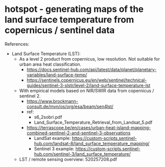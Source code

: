 # hotspot - generating maps of the land surface temperature from copernicus / sentinel data

References:
- Land Surface Temperature (LST):
  - As a level 2 product from copernicus, low resolution. Not suitable for urban area heat classification.
    - https://docs.sentinel-hub.com/api/latest/data/planet/planetary-variables/land-surface-temp/
    - https://sentinels.copernicus.eu/en/web/sentinel/technical-guides/sentinel-3-slstr/level-2/land-surface-temperature-lst
  - With empirical models based on NIR/SWIR data from copernicus / sentinel 2.
    - https://www.brockmann-consult.de/mvn/os/org/esa/beam/sen4lst/
    - ref:
      - s6_2sobri.pdf
      - Land_Surface_Temperature_Retrieval_from_Landsat_5.pdf
    - https://terrascope.be/en/cases/urban-heat-island-mapping-combined-sentinel-2-and-sentinel-3-observations
      - LandSat example: https://custom-scripts.sentinel-hub.com/landsat-8/land_surface_temperature_mapping/
      - Sentinel 3 example: https://custom-scripts.sentinel-hub.com/sentinel-3/land_surface_temperature/
  - LST / remote sensing overview: 520257208.pdf
